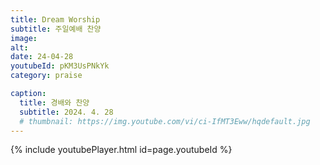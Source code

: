 ```yaml
---
title: Dream Worship
subtitle: 주일예배 찬양
image:
alt:
date: 24-04-28
youtubeId: pKM3UsPNkYk
category: praise

caption:
  title: 경배와 찬양
  subtitle: 2024. 4. 28
  # thumbnail: https://img.youtube.com/vi/ci-IfMT3Eww/hqdefault.jpg
---
```


{% include youtubePlayer.html id=page.youtubeId %}
